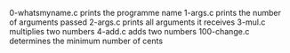 0-whatsmyname.c prints the programme name
1-args.c prints the number of arguments passed
2-args.c prints all arguments it receives
3-mul.c multiplies two numbers
4-add.c adds two numbers
100-change.c determines the minimum number of cents
